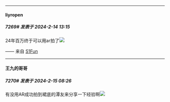 *****

####  liyropen  
##### 7269#       发表于 2024-2-14 13:15

24年百万终于可以用ar拍了<img src="https://static.saraba1st.com/image/smiley/face2017/002.png" referrerpolicy="no-referrer">

—— 来自 [S1Fun](https://s1fun.koalcat.com)

*****

####  王九的哥哥  
##### 7270#       发表于 2024-2-15 08:26

有没用AR成功拍到裙底的潭友来分享一下经验啊<img src="https://static.saraba1st.com/image/smiley/face2017/037.png" referrerpolicy="no-referrer">

